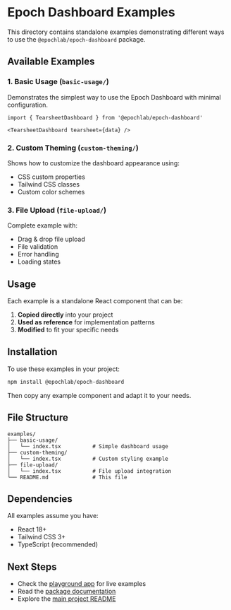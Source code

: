 # Epoch Dashboard Examples

This directory contains standalone examples demonstrating different ways to use the `@epochlab/epoch-dashboard` package.

## Available Examples

### 1. Basic Usage (`basic-usage/`)
Demonstrates the simplest way to use the Epoch Dashboard with minimal configuration.

```tsx
import { TearsheetDashboard } from '@epochlab/epoch-dashboard'

<TearsheetDashboard tearsheet={data} />
```

### 2. Custom Theming (`custom-theming/`)
Shows how to customize the dashboard appearance using:
- CSS custom properties
- Tailwind CSS classes
- Custom color schemes

### 3. File Upload (`file-upload/`)
Complete example with:
- Drag & drop file upload
- File validation
- Error handling
- Loading states

## Usage

Each example is a standalone React component that can be:

1. **Copied directly** into your project
2. **Used as reference** for implementation patterns
3. **Modified** to fit your specific needs

## Installation

To use these examples in your project:

```bash
npm install @epochlab/epoch-dashboard
```

Then copy any example component and adapt it to your needs.

## File Structure

```
examples/
├── basic-usage/
│   └── index.tsx          # Simple dashboard usage
├── custom-theming/
│   └── index.tsx          # Custom styling example
├── file-upload/
│   └── index.tsx          # File upload integration
└── README.md              # This file
```

## Dependencies

All examples assume you have:
- React 18+
- Tailwind CSS 3+
- TypeScript (recommended)

## Next Steps

- Check the [playground app](../playground/) for live examples
- Read the [package documentation](../../packages/epoch-dashboard/README.md)
- Explore the [main project README](../../README.md)